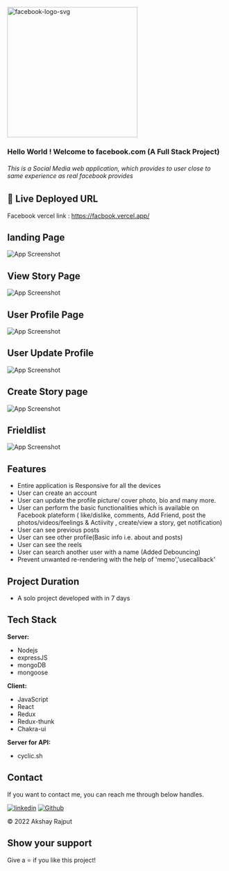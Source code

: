<a href="https://facbook.vercel.app/"><img src="https://user-images.githubusercontent.com/107462720/211316895-9d1020f2-fa8b-4e70-b6bd-48826cdde008.jpg" alt="facebook-logo-svg" border="0" width='300px' /></a>

### Hello World ! Welcome to facebook.com (A Full Stack Project)

###### This is a Social Media web application, which provides to user close to same experience as real facebook provides

## 🔗 Live Deployed URL

Facebook vercel link : https://facbook.vercel.app/

## landing Page

![App Screenshot](https://user-images.githubusercontent.com/107462720/211316206-2d2bdca1-4d5a-4b91-bf47-db5939cb2478.png)


## View Story Page

![App Screenshot](https://user-images.githubusercontent.com/107462720/211316315-33289137-d8c2-40a4-afbb-09febd880327.png)

## User Profile Page

![App Screenshot](https://user-images.githubusercontent.com/107462720/211316480-b70653ba-f43c-40f7-89cd-1ed066a54304.png)

## User Update Profile

![App Screenshot](https://user-images.githubusercontent.com/107462720/211316552-eaf655c0-2066-470e-afd7-bf56a5007704.png)

## Create Story page

![App Screenshot](https://user-images.githubusercontent.com/107462720/211316621-803fd375-2d35-48ec-a98c-7c6201abed90.png)

## Frieldlist

![App Screenshot](https://user-images.githubusercontent.com/107462720/211316701-f5653f07-6a11-4da5-97b5-2059087cae6b.png)



## Features

- Entire application is Responsive for all the devices
- User can create an account
- User can update the profile picture/ cover photo, bio and many more.
- User can perform the basic functionalities which is available on Facebook plateform ( like/dislike, comments, Add Friend, post the photos/videos/feelings & Actiivity , create/view a story, get notification)
- User can see previous posts
- User can see other profile(Basic info i.e. about and posts)
- User can see the reels
- User can search another user with a name (Added Debouncing)
- Prevent unwanted re-rendering with the help of 'memo','usecallback'

## Project Duration

- A solo project developed with in 7 days

## Tech Stack

**Server:**

- Nodejs
- expressJS
- mongoDB
- mongoose

**Client:**

- JavaScript
- React
- Redux
- Redux-thunk
- Chakra-ui

**Server for API:**

- cyclic.sh

## Contact

If you want to contact me, you can reach me through below handles.

[![linkedin](https://img.shields.io/badge/Akshay_Rajput-0077B5?style=for-the-badge&logo=linkedin&logoColor=white)](https://www.linkedin.com/in/akshay-rajput-422794220/)
[![Github](https://img.shields.io/badge/Akshay_Rajput-20232A?style=for-the-badge&logo=Github&logoColor=white)](https://github.com/actuallyakshay)

© 2022 Akshay Rajput

## Show your support

Give a ⭐️ if you like this project!
